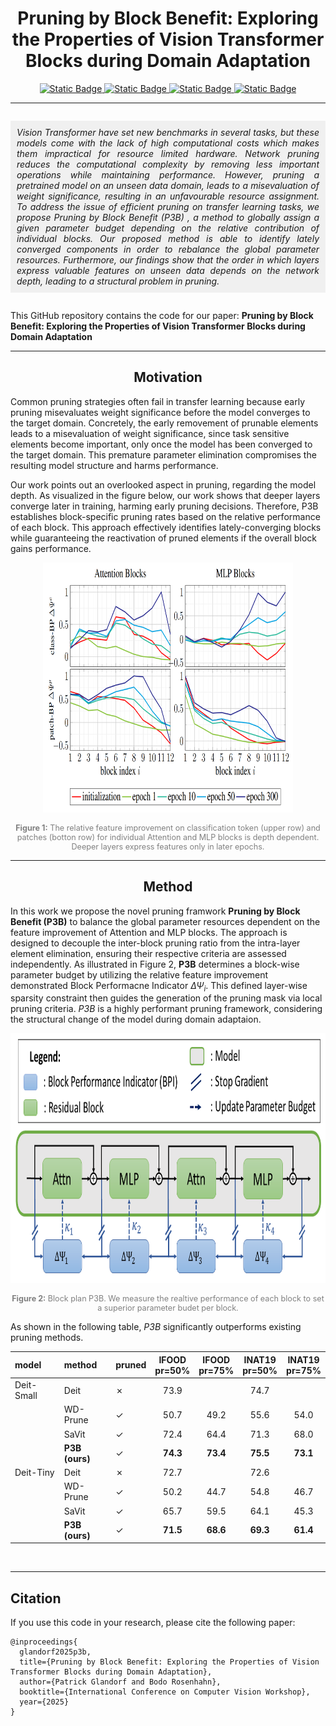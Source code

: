 <div align="center"> 
    <h1> Pruning by Block Benefit: Exploring the Properties of Vision Transformer Blocks during Domain Adaptation </h1>
</div>

<div align="center"> 
<a href="https://arxiv.org/abs/2506.23675">
  <img src="https://img.shields.io/badge/ArXiv-2506.23675-red?style=flat&label=ArXiv&link=https%3A%2F%2Farxiv.org%2Fabs%2F2506.23675" alt="Static Badge" />
</a>
<a href="https://openreview.net/forum?id=NjzZunViBb">
  <img src="https://img.shields.io/badge/ICML-OpenReview-blue?style=flat&label=ICML&link=https%3A%2F%2Fopenreview.net%2Fforum%3Fid%3DNjzZunViBb" alt="Static Badge" />
</a>
<a href="https://patglan.github.io/Pruning_by_Block_Benefit/">
  <img src="https://img.shields.io/badge/Project_Page-green?style=flat&label=Github.io&link=https%3A%2F%2Fpatglan.github.io%2FPruning_by_Block_Benefit%2F" alt="Static Badge" />
</a>
<a href="https://github.com/PatGlan/Pruning_by_Block_Benefit">
  <img src="https://img.shields.io/badge/GitHub-Code-yellow?style=flat&link=https%3A%2F%2Fgithub.com%2FPatGlan%2FPruning_by_Block_Benefit" alt="Static Badge" />
</a>
</div>

---


<p style="font-style: italic; background-color: #f0f0f0; padding: 10px; display: inline-block; text-align: justify;">
Vision Transformer have set new benchmarks in several tasks, but these models come with the lack of high computational costs which makes them impractical for resource limited hardware. Network pruning reduces the computational complexity by removing less important operations while maintaining performance. However, pruning a pretrained model on an unseen data domain, leads to a misevaluation of weight significance, resulting in an unfavourable resource assignment. To address the issue of efficient pruning on transfer learning tasks, we propose Pruning by Block Benefit (P3B) , a method to globally assign a given parameter budget depending on the relative contribution of individual blocks. Our proposed method is able to identify lately converged components in order to rebalance the global parameter resources. Furthermore, our findings show that the order in which layers express valuable features on unseen data depends on the network depth, leading to a structural problem in pruning.
</p>

This GitHub repository contains the code for our paper: **Pruning by Block Benefit: Exploring the Properties of Vision Transformer Blocks during Domain Adaptation**

---

<div align="center"> 
    <h2> Motivation </h2>
</div>

Common pruning strategies often fail in transfer learning because early pruning misevaluates weight significance before the model converges to the target domain. 
Concretely, the early removement of prunable elements leads to a misevaluation of weight significance, since task sensitive elements become important, only once the model has been converged to the target domain.
This premature parameter elimination compromises the resulting model structure and harms performance.

Our work points out an overlooked aspect in pruning, regarding the model depth.
As visualized in the figure below, our work shows that deeper layers converge later in training, harming early pruning decisions.
Therefore, P3B establishes block-specific pruning rates based on the relative performance of each block. 
This approach effectively identifies lately-converging blocks while guaranteeing the reactivation of pruned elements if the overall block gains performance.

<p align="center">
<img src="fig/BlockPerformance_overTrainingEpochs.png"  width="400" height="400">
</p>
<p align="center" style="font-size: 0.9em; color: gray;">
  <b>Figure 1:</b> The relative feature improvement on classification token (upper row) and patches (botton row) for individual Attention and MLP blocks is depth dependent. Deeper layers express features only in later epochs.
</p>

---

<div align="center"> 
    <h2> Method </h2>
</div>

In this work we propose the novel pruning framwork **Pruning by Block Benefit (P3B)** to balance the global parameter resources dependent on the feature improvement of Attention and MLP blocks.
The approach is designed to decouple the inter-block pruning ratio from the intra-layer element elimination, ensuring their respective criteria are assessed independently.
As illustrated in Figure 2, **P3B** determines a block-wise parameter budget by utilizing the relative feature improvement demonstrated Block Performacne Indicator $\Delta\Psi_i$. 
This defined layer-wise sparsity constraint then guides the generation of the pruning mask via local pruning criteria.
*P3B* is a highly performant pruning framework, considering the structural change of the model during domain adaptaion.

<p align="center">
<img src="fig/Block_plan.png"  width="600" height="400">
</p>
<p align="center" style="font-size: 0.9em; color: gray;">
  <b>Figure 2:</b> Block plan P3B. We measure the realtive performance of each block to set a superior parameter budet per block. 
</p>

As shown in the following table, *P3B* significantly outperforms existing pruning methods.



<div align="center">
    
 | model      | method         | pruned  | IFOOD <br> pr=50%   | IFOOD <br> pr=75%   | INAT19 <br> pr=50%  | INAT19 <br> pr=75%  |
 |:-----------|:---------------|:--------|:-------------------:|:-------------------:|:-------------------:|:-------------------:|
 | Deit-Small | Deit           | &cross; | 73.9                                     || 74.7                                     ||
 |            | WD-Prune       | &check; | 50.7                | 49.2                | 55.6                | 54.0                |
 |            | SaVit          | &check; | 72.4                | 64.4                | 71.3                | 68.0                |
 |            | **P3B (ours)** | &check; | **74.3**            | **73.4**            | **75.5**            | **73.1**            |
 | Deit-Tiny  | Deit           | &cross; | 72.7                                     || 72.6                                     ||
 |            | WD-Prune       | &check; | 50.2                | 44.7                | 54.8                | 46.7                |
 |            | SaVit          | &check; | 65.7                | 59.5                | 64.1                | 45.3                |
 |            | **P3B (ours)** | &check; | **71.5**            | **68.6**            | **69.3**            | **61.4**            |
 
</div>

<br>

---

## Citation


If you use this code in your research, please cite the following paper:

```
@inproceedings{
  glandorf2025p3b,
  title={Pruning by Block Benefit: Exploring the Properties of Vision Transformer Blocks during Domain Adaptation},
  author={Patrick Glandorf and Bodo Rosenhahn},
  booktitle={International Conference on Computer Vision Workshop},
  year={2025}
}
```

